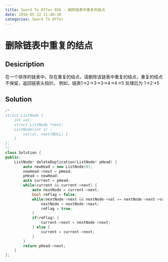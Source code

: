 ```yaml
---
title: Sword To Offer 056 - 删除链表中重复的结点
date: 2018-05-12 21:40:30
categories: Sword To Offer
---
```

# 删除链表中重复的结点

<!--more-->

## Desicription

在一个排序的链表中，存在重复的结点，请删除该链表中重复的结点，重复的结点不保留，返回链表头指针。 例如，链表1->2->3->3->4->4->5 处理后为 1->2->5

## Solution

```cpp
/*
struct ListNode {
    int val;
    struct ListNode *next;
    ListNode(int x) :
        val(x), next(NULL) {
    }
};
*/
class Solution {
public:
    ListNode* deleteDuplication(ListNode* pHead) {
        auto newHead = new ListNode(0);
        newHead->next = pHead;
        pHead = newHead;
        auto current = pHead;
        while(current && current->next) {
            auto nextNode = current->next;
            bool reFlag = false;
            while(nextNode->next && nextNode->val == nextNode->next->val) {
                nextNode = nextNode->next;
                reFlag = true;
            }
            if(reFlag) {
                current->next = nextNode->next;
            } else {
                current = current->next;
            }
        }
        return pHead->next;
    }
};
```